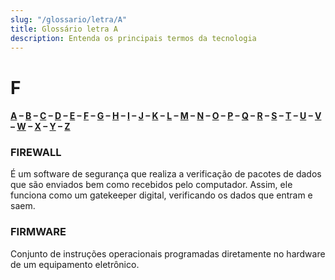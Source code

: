 ```yaml
---
slug: "/glossario/letra/A"
title: Glossário letra A
description: Entenda os principais termos da tecnologia
---
```


# F

#### [A](./A) – [B](./B) – [C](./C) – [D](./D) – [E](./E) – [F](./F) – [G](./G) – [H](./H) – [I](./I) – [J](./J) – [K](./K) – [L](./L) – [M](./M) – [N](./N) – [O](./O) – [P](./P) – [Q](./Q) – [R](./R) – [S](./S) – [T](./T) – [U](./U) – [V](./V) – [W](./W) – [X](./X) – [Y](./Y) – [Z](./Z)

### FIREWALL

É um software de segurança que realiza a verificação de pacotes de dados que são enviados bem como recebidos pelo computador. Assim, ele funciona como um gatekeeper digital, verificando os dados que entram e saem.

### FIRMWARE

Conjunto de instruções operacionais programadas diretamente no hardware de um equipamento eletrônico.
